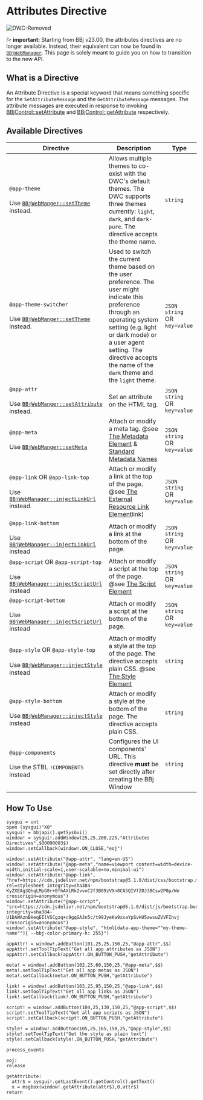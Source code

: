 # Attributes Directive


![DWC-Removed](https://img.shields.io/badge/DWC-Removed-red)

!> **important:** Starting from BBj v23.00, the attributes directives are no longer available. Instead, their equivalent can now be found in [`BBjWebManager`](https://documentation.basis.cloud/BASISHelp/WebHelp/bui/BBjBuiManager/bbjbuimanager.htm). This page is solely meant to guide you on how to transition to the new API.

## What is a Directive

An Attribute Directive is a special keyword that means something specific for the `SetAttributeMessage` and the `GetAttributeMessage` messages. The attribute messages are executed in response to invoking [BBjControl::setAttribute](https://documentation.basis.cloud/BASISHelp/WebHelp/bbjobjects/SysGui/bbjcontrol/BBjControl_setAttribute.htm) and [BBjControl::getAttribute](https://documentation.basis.cloud/BASISHelp/WebHelp/bbjobjects/SysGui/bbjcontrol/BBjControl_getAttribute.htm) respectively.

## Available Directives

| **Directive**                                                                                                                                                                                    | **Description**                                                                                                                                                                                                                                                         | **Type**                     |
| ------------------------------------------------------------------------------------------------------------------------------------------------------------------------------------------------ | ----------------------------------------------------------------------------------------------------------------------------------------------------------------------------------------------------------------------------------------------------------------------- | ---------------------------- |
| `@app-theme` <br><br> Use [`BBjWebManger::setTheme`](https://documentation.basis.cloud/BASISHelp/WebHelp/bui/BBjBuiManager/BBjWebManager_setTheme.htm) instead.                                  | Allows multiple themes to co-exist with the DWC's default themes. The DWC supports three themes currently: `light`, `dark`, and `dark-pure`. The directive accepts the theme name.                                                                                       | `string`                     |
| `@app-theme-switcher` <br><br> Use [`BBjWebManger::setTheme`](https://documentation.basis.cloud/BASISHelp/WebHelp/bui/BBjBuiManager/BBjWebManager_setTheme.htm) instead.                         | Used to switch the current theme based on the user preference. The user might indicate this preference through an operating system setting (e.g. light or dark mode) or a user agent setting. The directive accepts the name of the `dark` theme and the `light` theme. | `JSON string` OR `key=value` |
| `@app-attr` <br><br> Use [`BBjWebManger::setAttribute`](https://documentation.basis.cloud/BASISHelp/WebHelp/bui/BBjBuiManager/BBjBuiManager_setAttribute.htm) instead.                           | Set an attribute on the HTML tag.                                                                                                                                                                                                                                       | `JSON string` OR `key=value` |
| `@app-meta` <br><br> Use [`BBjWebManger::setMeta`](https://documentation.basis.cloud/BASISHelp/WebHelp/bui/BBjBuiManager/BBjBuiManager_setMeta.htm)                                              | Attach or modify a meta tag. @see [The Metadata Element](https://developer.mozilla.org/en-US/docs/Web/HTML/Element/meta) & [Standard Metadata Names](https://developer.mozilla.org/en-US/docs/Web/HTML/Element/meta/name)                                               | `JSON string` OR `key=value` |
| `@app-link` OR `@app-link-top` <br><br> Use [`BBjWebManager::injectLinkUrl`](https://documentation.basis.cloud/BASISHelp/WebHelp/bui/BBjBuiManager/BBjBuiManager_injectLinkUrl.htm) instead.     | Attach or modify a link at the top of the page. @see [The External Resource Link Element](https://developer.mozilla.org/en-US/docs/Web/HTML/Element/)link)                                                                                                              | `JSON string` OR `key=value` |
| `@app-link-bottom` <br><br> Use [`BBjWebManager::injectLinkUrl`](https://documentation.basis.cloud/BASISHelp/WebHelp/bui/BBjBuiManager/BBjBuiManager_injectLinkUrl.htm) instead                  | Attach or modify a link at the bottom of the page.                                                                                                                                                                                                                      | `JSON string` OR `key=value` |
| `@app-script` OR `@app-script-top` <br><br> Use [`BBjWebManager::injectScriptUrl`](https://documentation.basis.cloud/BASISHelp/WebHelp/bui/BBjBuiManager/BBjBuiManager_injectScriptUrl.htm) instead | Attach or modify a script at the top of the page. @see [The Script Element](https://developer.mozilla.org/en-US/docs/Web/HTML/Element/script)                                                                                                                           | `JSON string` OR `key=value` |
| `@app-script-bottom` <br><br> Use [`BBjWebManager::injectScriptUrl`](https://documentation.basis.cloud/BASISHelp/WebHelp/bui/BBjBuiManager/BBjBuiManager_injectScriptUrl.htm) instead               | Attach or modify a script at the bottom of the page.                                                                                                                                                                                                                    | `JSON string` OR `key=value` |
| `@app-style` OR `@app-style-top` <br><br> Use [`BBjWebManager::injectStyle`](https://documentation.basis.cloud/BASISHelp/WebHelp/bui/BBjBuiManager/BBjBuiManager_injectStyle.htm) instead        | Attach or modify a style at the top of the page. The directive accepts plain CSS. @see [The Style Element](https://developer.mozilla.org/en-US/docs/Web/HTML/Element/style)                                                                                             | `string`                     |
| `@app-style-bottom` <br><br> Use [`BBjWebManager::injectStyle`](https://documentation.basis.cloud/BASISHelp/WebHelp/bui/BBjBuiManager/BBjBuiManager_injectStyle.htm) instead                     | Attach or modify a style at the bottom of the page. The directive accepts plain CSS.                                                                                                                                                                                    | `string`                     |
| `@app-components` <br><br> Use the STBL `!COMPONENTS` instead                                                                                                                                    | Configures the UI components' URL. This directive **must** be set directly after creating the BBj Window                                                                                                                                                                | `string`                     |

## How To Use

```bbj
sysgui = unt
open (sysgui)"X0"
sysgui! = bbjapi().getSysGui()
window! = sysgui!.addWindow(25,25,200,225,"Attributes Directives",$00090003$)
window!.setCallback(window!.ON_CLOSE,"eoj")

window!.setAttribute("@app-attr", "lang=en-US")
window!.setAttribute("@app-meta","name=viewport content=width=device-width,initial-scale=1,user-scalable=no,minimal-ui")
window!.setAttribute("@app-link", "href=https://cdn.jsdelivr.net/npm/bootstrap@5.1.0/dist/css/bootstrap.min.css rel=stylesheet integrity=sha384-KyZXEAg3QhqLMpG8r+8fhAXLRk2vvoC2f3B09zVXn8CA5QIVfZOJ3BCsw2P0p/We crossorigin=anonymous")
window!.setAttribute("@app-script", "src=https://cdn.jsdelivr.net/npm/bootstrap@5.1.0/dist/js/bootstrap.bundle.min.js integrity=sha384-U1DAWAznBHeqEIlVSCgzq+c9gqGAJn5c/t99JyeKa9xxaYpSvHU5awsuZVVFIhvj crossorigin=anonymous")
window!.setAttribute("@app-style", "html[data-app-theme=""my-theme-name""]{ --bbj-color-primary-h: 255}")

appAttr! = window!.addButton(101,25,25,150,25,"@app-attr",$$)
appAttr!.setToolTipText("Get all app attributes as JSON")
appAttr!.setCallback(appAttr!.ON_BUTTON_PUSH,"getAttribute")

meta! = window!.addButton(102,25,60,150,25,"@app-meta",$$)
meta!.setToolTipText("Get all app metas as JSON")
meta!.setCallback(meta!.ON_BUTTON_PUSH,"getAttribute")

link! = window!.addButton(103,25,95,150,25,"@app-link",$$)
link!.setToolTipText("Get all app links as JSON")
link!.setCallback(link!.ON_BUTTON_PUSH,"getAttribute")

script! = window!.addButton(104,25,130,150,25,"@app-script",$$)
script!.setToolTipText("Get all app scripts as JSON")
script!.setCallback(script!.ON_BUTTON_PUSH,"getAttribute")

style! = window!.addButton(105,25,165,150,25,"@app-style",$$)
style!.setToolTipText("Get the style as plain text")
style!.setCallback(style!.ON_BUTTON_PUSH,"getAttribute")

process_events

eoj:
release

getAttribute:
  attr$ = sysgui!.getLastEvent().getControl().getText()
  x = msgbox(window!.getAttribute(attr$),0,attr$)
return
```
